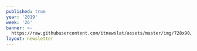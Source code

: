 ```yaml
---
published: true
year: '2019'
week: '26'
banner: >-
  https://raw.githubusercontent.com/itnewslat/assets/master/img/728x90/Banner-Resumen.jpg
layout: newsletter
---
```

